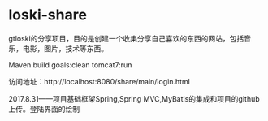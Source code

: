 # loski-share

gtloski的分享项目，目的是创建一个收集分享自己喜欢的东西的网站，包括音乐，电影，图片，技术等东西。

Maven build
	goals:clean tomcat7:run
	
访问地址：http://localhost:8080/share/main/login.html

2017.8.31——项目基础框架Spring,Spring MVC,MyBatis的集成和项目的github上传。登陆界面的绘制

